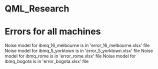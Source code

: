 # QML_Research

# Errors for all machines
Noise model for ibmq_16_melbourne is in 'error_16_melbourne.xlsx' file
Noise model for ibmq_5_yorktown is in 'error_5_yorktown.xlsx' file
Noise model for ibmq_rome is in 'error_rome.xlsx' file
Noise model for ibmq_bogota is in 'error_bogota.xlsx' file

